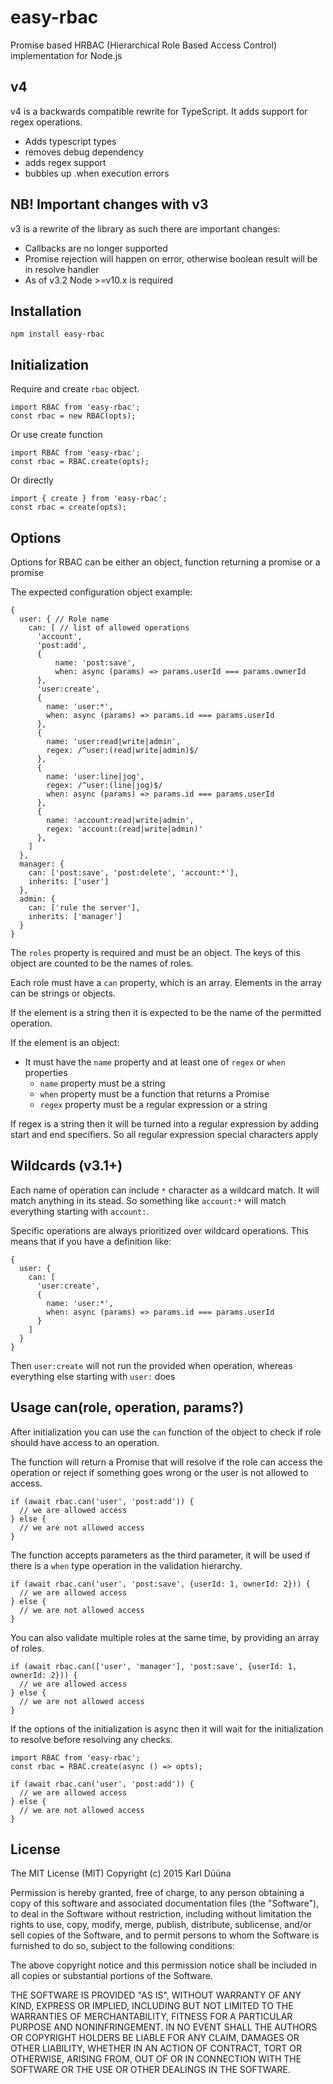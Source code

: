 # easy-rbac

Promise based HRBAC (Hierarchical Role Based Access Control) implementation for Node.js

## v4

v4 is a backwards compatible rewrite for TypeScript. It adds support for regex operations.

- Adds typescript types
- removes debug dependency
- adds regex support
- bubbles up .when execution errors

## NB! Important changes with v3

v3 is a rewrite of the library as such there are important changes:

- Callbacks are no longer supported
- Promise rejection will happen on error, otherwise boolean result will be in resolve handler
- As of v3.2 Node >=v10.x is required

## Installation

    npm install easy-rbac

## Initialization

Require and create `rbac` object.

    import RBAC from 'easy-rbac';
    const rbac = new RBAC(opts);

Or use create function

    import RBAC from 'easy-rbac';
    const rbac = RBAC.create(opts);

Or directly

    import { create } from 'easy-rbac';
    const rbac = create(opts);

## Options

Options for RBAC can be either an object, function returning a promise or a promise

The expected configuration object example:

    {
      user: { // Role name
        can: [ // list of allowed operations
          'account',
          'post:add',
          {
              name: 'post:save',
              when: async (params) => params.userId === params.ownerId
          },
          'user:create',
          {
            name: 'user:*',
            when: async (params) => params.id === params.userId
          },
          {
            name: 'user:read|write|admin',
            regex: /^user:(read|write|admin)$/
          },
          {
            name: 'user:line|jog',
            regex: /^user:(line|jog)$/
            when: async (params) => params.id === params.userId
          },
          {
            name: 'account:read|write|admin',
            regex: 'account:(read|write|admin)'
          },
        ]
      },
      manager: {
        can: ['post:save', 'post:delete', 'account:*'],
        inherits: ['user']
      },
      admin: {
        can: ['rule the server'],
        inherits: ['manager']
      }
    }

The `roles` property is required and must be an object. The keys of this object are counted to be the names of roles.

Each role must have a `can` property, which is an array. Elements in the array can be strings or objects.

If the element is a string then it is expected to be the name of the permitted operation.

If the element is an object:

- It must have the `name` property and at least one of `regex` or `when` properties
  - `name` property must be a string
  - `when` property must be a function that returns a Promise<boolean>
  - `regex` property must be a regular expression or a string

If regex is a string then it will be turned into a regular expression by adding start and end specifiers. So all regular expression special characters apply

## Wildcards (v3.1+)

Each name of operation can include `*` character as a wildcard match. It will match anything in its stead. So something like `account:*` will match everything starting with `account:`.

Specific operations are always prioritized over wildcard operations. This means that if you have a definition like:

    {
      user: {
        can: [
          'user:create',
          {
            name: 'user:*',
            when: async (params) => params.id === params.userId
          }
        ]
      }
    }

Then `user:create` will not run the provided when operation, whereas everything else starting with `user:` does

## Usage can(role, operation, params?)

After initialization you can use the `can` function of the object to check if role should have access to an operation.

The function will return a Promise that will resolve if the role can access the operation or reject if something goes wrong
or the user is not allowed to access.

    if (await rbac.can('user', 'post:add')) {
      // we are allowed access
    } else {
      // we are not allowed access
    }

The function accepts parameters as the third parameter, it will be used if there is a `when` type operation in the validation
hierarchy.

    if (await rbac.can('user', 'post:save', {userId: 1, ownerId: 2})) {
      // we are allowed access
    } else {
      // we are not allowed access
    }

You can also validate multiple roles at the same time, by providing an array of roles.

    if (await rbac.can(['user', 'manager'], 'post:save', {userId: 1, ownerId: 2})) {
      // we are allowed access
    } else {
      // we are not allowed access
    }

If the options of the initialization is async then it will wait for the initialization to resolve before resolving
any checks.

    import RBAC from 'easy-rbac';
    const rbac = RBAC.create(async () => opts);

    if (await rbac.can('user', 'post:add')) {
      // we are allowed access
    } else {
      // we are not allowed access
    }

## License

The MIT License (MIT)
Copyright (c) 2015 Karl Düüna

Permission is hereby granted, free of charge, to any person obtaining a copy of
this software and associated documentation files (the "Software"), to deal in
the Software without restriction, including without limitation the rights to
use, copy, modify, merge, publish, distribute, sublicense, and/or sell copies of
the Software, and to permit persons to whom the Software is furnished to do so,
subject to the following conditions:

The above copyright notice and this permission notice shall be included in all
copies or substantial portions of the Software.

THE SOFTWARE IS PROVIDED "AS IS", WITHOUT WARRANTY OF ANY KIND, EXPRESS OR
IMPLIED, INCLUDING BUT NOT LIMITED TO THE WARRANTIES OF MERCHANTABILITY,
FITNESS FOR A PARTICULAR PURPOSE AND NONINFRINGEMENT. IN NO EVENT SHALL THE
AUTHORS OR COPYRIGHT HOLDERS BE LIABLE FOR ANY CLAIM, DAMAGES OR OTHER
LIABILITY, WHETHER IN AN ACTION OF CONTRACT, TORT OR OTHERWISE, ARISING FROM,
OUT OF OR IN CONNECTION WITH THE SOFTWARE OR THE USE OR OTHER DEALINGS IN THE
SOFTWARE.
